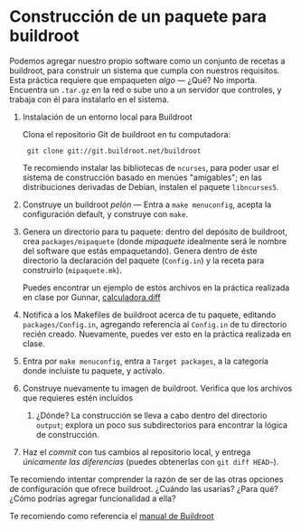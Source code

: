 # Construcción de un paquete para buildroot

Podemos agregar nuestro propio software como un conjunto de recetas a
buildroot, para construir un sistema que cumpla con nuestros
requisitos. Esta práctica requiere que empaqueten *algo* — ¿Qué? No
importa. Encuentra un `.tar.gz` en la red o sube uno a un servidor que
controles, y trabaja con él para instalarlo en el sistema.

1. Instalación de un entorno local para Buildroot

   Clona el repositorio Git de buildroot en tu computadora:

        git clone git://git.buildroot.net/buildroot

   Te recomiendo instalar las bibliotecas de `ncurses`, para poder
   usar el sistema de construcción basado en menúes "amigables"; en
   las distribuciones derivadas de Debian, instalen el paquete
   `libncurses5`.

2. Construye un buildroot *pelón* — Entra a `make menuconfig`, acepta
   la configuración default, y construye con `make`.

3. Genera un directorio para tu paquete: dentro del depósito de
   buildroot, crea `packages/mipaquete` (donde *mipaquete* idealmente
   será le nombre del software que estás empaquetando). Genera dentro
   de éste directorio la declaración del paquete (`Config.in`) y la
   receta para construirlo (`mipaquete.mk`).

   Puedes encontrar un ejemplo de estos archivos en la práctica
   realizada en clase por Gunnar,
   [calculadora.diff](./practicas/10.01/gwolf/20161001-calculadora.diff)
4. Notifica a los Makefiles de buildroot acerca de tu paquete,
   editando `packages/Config.in`, agregando referencia al `Config.in`
   de tu directorio recién creado. Nuevamente, puedes ver esto en la
   práctica realizada en clase.
5. Entra por `make menuconfig`, entra a `Target packages`, a la
   categoría donde incluiste tu paquete, y actívalo.
6. Construye nuevamente tu imagen de buildroot. Verifica que los
   archivos que requieres estén incluídos
    1. ¿Dónde? La construcción se lleva a cabo dentro del directorio
       `output`; explora un poco sus subdirectorios para encontrar la
       lógica de construcción.
7. Haz el *commit* con tus cambios al repositorio local, y entrega
   *únicamente las diferencias* (puedes obtenerlas con `git diff
   HEAD~`).

Te recomiendo intentar comprender la razón de ser de las otras
opciones de configuración que ofrece buildroot. ¿Cuándo las usarías?
¿Para qué? ¿Cómo podrías agregar funcionalidad a ella?

Te recomiendo como referencia el [manual de Buildroot](https://buildroot.uclibc.org/downloads/manual/manual.html)
